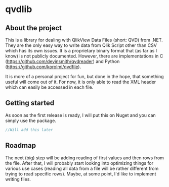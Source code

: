 # qvdlib

## About the project
This is a library for dealing with QlikView Data Files (short: QVD) from .NET. They are the only easy way to write data from Qlik Script other than CSV which has its own issues. It is a proprietary binary format that (as far as I know) is not publicly documented. However, there are implementations in C (https://github.com/devinsmith/qvdreader) and Python (https://github.com/korolmi/qvdfile).

It is more of a personal project for fun, but done in the hope, that something useful will come out of it. For now, it is only able to read the XML header which can easily be accessed in each file.

## Getting started
As soon as the first release is ready, I will put this on Nuget and you can simply use the package.

```cs
//Will add this later
```

## Roadmap
The next (big) step will be adding reading of first values and then rows from the file. After that, I will probably start looking into optimizing things for various use cases (reading all data from a file will be rather different from trying to read specific rows). Maybe, at some point, I'd like to implement writing files.
